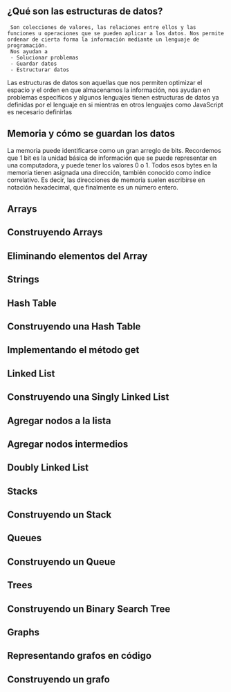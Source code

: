 ## ¿Qué son las estructuras de datos?

     Son colecciones de valores, las relaciones entre ellos y las funciones u operaciones que se pueden aplicar a los datos. Nos permite ordenar de cierta forma la información mediante un lenguaje de programación.
     Nos ayudan a
     - Solucionar problemas
     - Guardar datos
     - Estructurar datos

Las estructuras de datos son aquellas que nos permiten optimizar el espacio y el orden en que almacenamos la información, nos ayudan en problemas específicos y algunos lenguajes tienen estructuras de datos ya definidas por el lenguaje en si mientras en otros lenguajes como JavaScript es necesario definirlas

## Memoria y cómo se guardan los datos

La memoria puede identificarse como un gran arreglo de bits. Recordemos que 1 bit es la unidad básica de información que se puede representar en una computadora, y puede tener los valores 0 o 1.
Todos esos bytes en la memoria tienen asignada una dirección, también conocido como índice correlativo. Es decir, las direcciones de memoria suelen escribirse en notación hexadecimal, que finalmente es un número entero.

## Arrays

## Construyendo Arrays

## Eliminando elementos del Array

## Strings

## Hash Table

## Construyendo una Hash Table

## Implementando el método get

## Linked List

## Construyendo una Singly Linked List

## Agregar nodos a la lista

## Agregar nodos intermedios

## Doubly Linked List

## Stacks

## Construyendo un Stack

## Queues

## Construyendo un Queue

## Trees

## Construyendo un Binary Search Tree

## Graphs

## Representando grafos en código

## Construyendo un grafo
